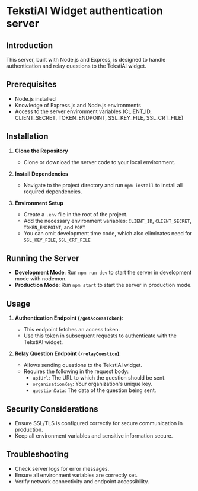# TekstiAI Widget authentication server

## Introduction

This server, built with Node.js and Express, is designed to handle authentication and relay questions to the TekstiAI widget.

## Prerequisites

- Node.js installed
- Knowledge of Express.js and Node.js environments
- Access to the server environment variables (CLIENT_ID, CLIENT_SECRET, TOKEN_ENDPOINT, SSL_KEY_FILE, SSL_CRT_FILE)

## Installation

1. **Clone the Repository**
    
    - Clone or download the server code to your local environment.
2. **Install Dependencies**
    
    - Navigate to the project directory and run `npm install` to install all required dependencies.
3. **Environment Setup**
    
    - Create a `.env` file in the root of the project.
    - Add the necessary environment variables: `CLIENT_ID`, `CLIENT_SECRET`, `TOKEN_ENDPOINT`, and `PORT`
    - You can omit development time code, which also eliminates need for `SSL_KEY_FILE`, `SSL_CRT_FILE`

## Running the Server

- **Development Mode**: Run `npm run dev` to start the server in development mode with nodemon.
- **Production Mode**: Run `npm start` to start the server in production mode.

## Usage

1. **Authentication Endpoint (`/getAccessToken`)**:
    
    - This endpoint fetches an access token.
    - Use this token in subsequent requests to authenticate with the TekstiAI widget.
2. **Relay Question Endpoint (`/relayQuestion`)**:
    
    - Allows sending questions to the TekstiAI widget.
    - Requires the following in the request body:
        - `apiUrl`: The URL to which the question should be sent.
        - `organisationKey`: Your organization's unique key.
        - `questionData`: The data of the question being sent.

## Security Considerations

- Ensure SSL/TLS is configured correctly for secure communication in production.
- Keep all environment variables and sensitive information secure.

## Troubleshooting

- Check server logs for error messages.
- Ensure all environment variables are correctly set.
- Verify network connectivity and endpoint accessibility.
